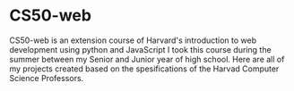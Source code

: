 # CS50-web
CS50-web is an extension course of Harvard's introduction to web development using python and JavaScript
I took this course during the summer between my Senior and Junior year of high school. Here are all of my projects created based on the spesifications of the Harvad Computer Science Professors.
